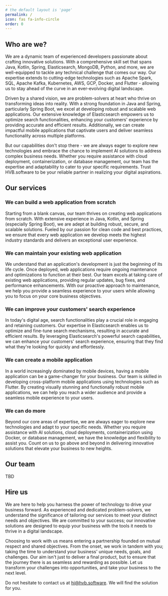 ```yaml
---
# the default layout is 'page'
permalink: /
icon: fas fa-info-circle
order: 0
---
```


## Who are we?

We are a dynamic team of experienced developers passionate about crafting innovative solutions. With a comprehensive skill set that spans Java, Kotlin, Spring, Elasticsearch, MongoDB, Python, and more, we are well-equipped to tackle any technical challenge that comes our way. Our expertise extends to cutting-edge technologies such as Apache Spark, SQL, Apache Kafka, Kubernetes, AWS, GCP, Docker, and Flutter - allowing us to stay ahead of the curve in an ever-evolving digital landscape.

Driven by a shared vision, we are problem-solvers at heart who thrive on transforming ideas into reality. With a strong foundation in Java and Spring, particularly Spring Boot, we excel at developing robust and scalable web applications. Our extensive knowledge of Elasticsearch empowers us to optimize search functionalities, enhancing your customers' experience by providing accurate and efficient results. Additionally, we can create impactful mobile applications that captivate users and deliver seamless functionality across multiple platforms.

But our capabilities don't stop there - we are always eager to explore new technologies and embrace the chance to implement AI solutions to address complex business needs. Whether you require assistance with cloud deployment, containerization, or database management, our team has the expertise and adaptability to cater to your specific requirements. Trust HVB.software to be your reliable partner in realizing your digital aspirations.

## Our services

### <i class="fa-in-header fa-red fa-fw fas fa-tools"></i>We can build a web application from scratch

Starting from a blank canvas, our team thrives on creating web applications from scratch. With extensive experience in Java, Kotlin, and Spring (especially Spring Boot), we are adept at building robust, secure, and scalable solutions. Fueled by our passion for clean code and best practices, we ensure that every web application we develop meets the highest industry standards and delivers an exceptional user experience.

### <i class="fa-in-header fa-red fa-fw fas fa-gears"></i>We can maintain your existing web application

We understand that an application's development is just the beginning of its life cycle. Once deployed, web applications require ongoing maintenance and optimizations to function at their best. Our team excels at taking care of existing web applications, providing regular updates, bug fixes, and performance enhancements. With our proactive approach to maintenance, we help you provide a seamless experience to your users while allowing you to focus on your core business objectives.

### <i class="fa-in-header fa-red fa-fw fas fa-magnifying-glass"></i>We can improve your customers' search experience

In today's digital age, search functionalities play a crucial role in engaging and retaining customers. Our expertise in Elasticsearch enables us to optimize and fine-tune search mechanisms, resulting in accurate and efficient results. By leveraging Elasticsearch's powerful search capabilities, we can enhance your customers' search experience, ensuring that they find what they're looking for quickly and effortlessly.

### <i class="fa-in-header fa-red fa-fw fas fa-mobile-alt"></i>We can create a mobile application

In a world increasingly dominated by mobile devices, having a mobile application can be a game-changer for your business. Our team is skilled in developing cross-platform mobile applications using technologies such as Flutter. By creating visually stunning and functionally robust mobile applications, we can help you reach a wider audience and provide a seamless mobile experience to your users.

### <i class="fa-in-header fa-red fa-fw fas fa-chart-line"></i>We can do more

Beyond our core areas of expertise, we are always eager to explore new technologies and adapt to your specific needs. Whether you require assistance with AI solutions, cloud deployments, containerization using Docker, or database management, we have the knowledge and flexibility to assist you. Count on us to go above and beyond in delivering innovative solutions that elevate your business to new heights.

## Our team

TBD

## Hire us

We are here to help you harness the power of technology to drive your business forward. As experienced and dedicated problem-solvers, we understand the significance of tailoring our services to meet your distinct needs and objectives. We are committed to your success; our innovative solutions are designed to equip your business with the tools it needs to thrive in a digital landscape.

Choosing to work with us means entering a partnership founded on mutual respect and shared objectives. From the onset, we work in tandem with you; taking the time to understand your business' unique needs, goals, and challenges. Our aim isn't just to deliver a final product, but to ensure that the journey there is as seamless and rewarding as possible. Let us transform your challenges into opportunities, and take your business to the next level.

Do not hesitate to contact us at <a href="javascript:location.href = 'mailto:' + ['hi','hvb.software'].join('@')">&#104;&#105;&#64;&#104;&#118;&#98;&#46;&#115;&#111;&#102;&#116;&#119;&#97;&#114;&#101;</a>. We will find the solution for you.
